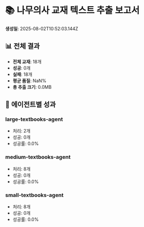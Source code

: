 # 📚 나무의사 교재 텍스트 추출 보고서

**생성일**: 2025-08-02T10:52:03.144Z

## 📊 전체 결과

- **전체 교재**: 18개
- **성공**: 0개
- **실패**: 18개
- **평균 품질**: NaN%
- **총 추출 크기**: 0.0MB

## 🤖 에이전트별 성과

### large-textbooks-agent
- 처리: 2개
- 성공: 0개
- 성공률: 0.0%

### medium-textbooks-agent
- 처리: 8개
- 성공: 0개
- 성공률: 0.0%

### small-textbooks-agent
- 처리: 8개
- 성공: 0개
- 성공률: 0.0%

